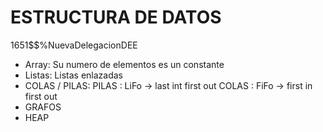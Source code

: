 # ESTRUCTURA DE DATOS
1651$$%NuevaDelegacionDEE
- Array: Su numero de elementos es un constante
- Listas: Listas enlazadas
- COLAS / PILAS: 
	PILAS		: LiFo -> last int first out
	COLAS		: FiFo -> first in first out
- GRAFOS
- HEAP

